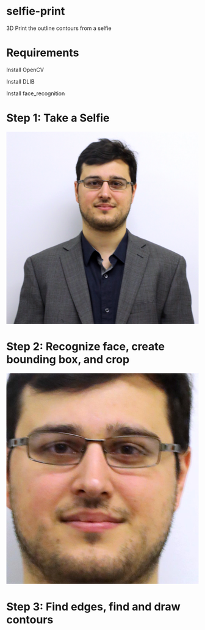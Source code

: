 # selfie-print
3D Print the outline contours from a selfie

# Requirements

Install OpenCV

Install DLIB

Install face_recognition

# Step 1: Take a Selfie
![](/static/selfie.jpg "Input Selfie, Format JPG")

# Step 2: Recognize face, create bounding box, and crop
![](/static/croppedselfie.jpg "Cropped Selfie")

# Step 3: Find edges, find and draw contours
